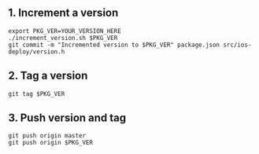 ## 1. Increment a version

```
export PKG_VER=YOUR_VERSION_HERE
./increment_version.sh $PKG_VER
git commit -m "Incremented version to $PKG_VER" package.json src/ios-deploy/version.h
```

## 2. Tag a version

```
git tag $PKG_VER
```

## 3. Push version and tag

```
git push origin master
git push origin $PKG_VER
```
